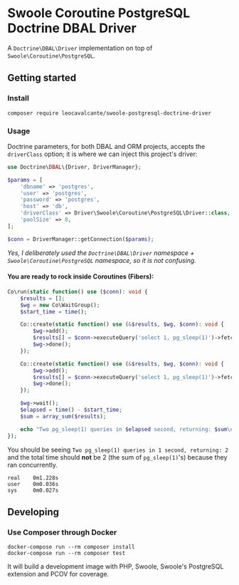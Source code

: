 # Swoole Coroutine PostgreSQL Doctrine DBAL Driver

A `Doctrine\DBAL\Driver` implementation on top of `Swoole\Coroutine\PostgreSQL`.

## Getting started

### Install

```shell
composer require leocavalcante/swoole-postgresql-doctrine-driver
```

### Usage

Doctrine parameters, for both DBAL and ORM projects, accepts the `driverClass` option; it is where we can inject this project's driver:

```php
use Doctrine\DBAL\{Driver, DriverManager};

$params = [
    'dbname' => 'postgres',
    'user' => 'postgres',
    'password' => 'postgres',
    'host' => 'db',
    'driverClass' => Driver\Swoole\Coroutine\PostgreSQL\Driver::class,
    'poolSize' => 8,
];

$conn = DriverManager::getConnection($params);
```

*Yes, I deliberately used the `Doctrine\DBAL\Driver` namespace + `Swoole\Coroutine\PostgreSQL` namespace, so it is not confusing.*

#### You are ready to rock inside Coroutines (Fibers):

```php
Co\run(static function() use ($conn): void {
    $results = [];
    $wg = new Co\WaitGroup();
    $start_time = time();

    Co::create(static function() use (&$results, $wg, $conn): void {
        $wg->add();
        $results[] = $conn->executeQuery('select 1, pg_sleep(1)')->fetchOne();
        $wg->done();
    });

    Co::create(static function() use (&$results, $wg, $conn): void {
        $wg->add();
        $results[] = $conn->executeQuery('select 1, pg_sleep(1)')->fetchOne();
        $wg->done();
    });

    $wg->wait();
    $elapsed = time() - $start_time;
    $sum = array_sum($results);

    echo "Two pg_sleep(1) queries in $elapsed second, returning: $sum\n";
});
```

You should be seeing `Two pg_sleep(1) queries in 1 second, returning: 2` and the total time should **not** be 2 (the sum of `pg_sleep(1)`'s) because they ran concurrently.

```shell
real    0m1.228s
user    0m0.036s
sys     0m0.027s
```

## Developing

### Use Composer through Docker

```shell
docker-compose run --rm composer install
docker-compose run --rm composer test
```

It will build a development image with PHP, Swoole, Swoole's PostgreSQL extension and PCOV for coverage.